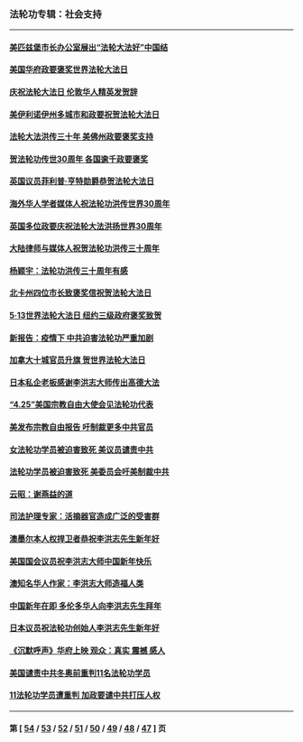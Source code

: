 ### 法轮功专辑：社会支持
---
#### [美匹兹堡市长办公室展出“法轮大法好”中国结](../../pages/nf4386/n13749721.md?06040430) 
#### [美国华府政要褒奖世界法轮大法日](../../pages/nf4386/n13743770.md?06040430) 
#### [庆祝法轮大法日 伦敦华人精英发贺辞](../../pages/nf4386/n13741593.md?06040430) 
#### [美伊利诺伊州多城市和政要祝贺法轮大法日](../../pages/nf4386/n13737149.md?06040430) 
#### [法轮大法洪传三十年 美佛州政要褒奖支持](../../pages/nf4386/n13737103.md?06040430) 
#### [贺法轮功传世30周年 各国逾千政要褒奖](../../pages/nf4386/n13735828.md?06040430) 
#### [英国议员菲利普‧亨特勋爵恭贺法轮大法日](../../pages/nf4386/n13736187.md?06040430) 
#### [海外华人学者媒体人祝法轮功洪传世界30周年](../../pages/nf4386/n13735835.md?06040430) 
#### [英国多位政要庆祝法轮大法洪扬世界30周年](../../pages/nf4386/n13734739.md?06040430) 
#### [大陆律师与媒体人祝贺法轮功洪传三十周年](../../pages/nf4386/n13735062.md?06040430) 
#### [杨颖宇：法轮功洪传三十周年有感](../../pages/nf4386/n13734884.md?06040430) 
#### [北卡州四位市长致褒奖信祝贺法轮大法日](../../pages/nf4386/n13733292.md?06040430) 
#### [5·13世界法轮大法日 纽约三级政府褒奖致贺](../../pages/nf4386/n13732651.md?06040430) 
#### [新报告：疫情下 中共迫害法轮功严重加剧](../../pages/nf4386/n13732612.md?06040430) 
#### [加拿大十城官员升旗 贺世界法轮大法日](../../pages/nf4386/n13729166.md?06040430) 
#### [日本私企老板感谢李洪志大师传出高德大法](../../pages/nf4386/n13726335.md?06040430) 
#### [“4.25”美国宗教自由大使会见法轮功代表](../../pages/nf4386/n13724124.md?06040430) 
#### [美发布宗教自由报告 吁制裁更多中共官员](../../pages/nf4386/n13720670.md?06040430) 
#### [女法轮功学员被迫害致死 美议员谴责中共](../../pages/nf4386/n13682069.md?06040430) 
#### [法轮功学员被迫害致死 美委员会吁美制裁中共](../../pages/nf4386/n13631310.md?06040430) 
#### [云昭：谢燕益的道](../../pages/nf4386/n13607391.md?06040430) 
#### [司法护理专家：活摘器官造成广泛的受害群](../../pages/nf4386/n13570425.md?06040430) 
#### [澳墨尔本人权捍卫者恭祝李洪志先生新年好](../../pages/nf4386/n13556164.md?06040430) 
#### [美国国会议员祝李洪志大师中国新年快乐](../../pages/nf4386/n13554208.md?06040430) 
#### [澳知名华人作家：李洪志大师造福人类](../../pages/nf4386/n13552049.md?06040430) 
#### [中国新年在即 多伦多华人向李洪志先生拜年](../../pages/nf4386/n13531756.md?06040430) 
#### [日本议员祝法轮功创始人李洪志先生新年好](../../pages/nf4386/n13543228.md?06040430) 
#### [《沉默呼声》华府上映 观众：真实 震撼 感人](../../pages/nf4386/n13524739.md?06040430) 
#### [美国谴责中共冬奥前重判11名法轮功学员](../../pages/nf4386/n13521806.md?06040430) 
#### [11法轮功学员遭重判 加政要谴中共打压人权](../../pages/nf4386/n13521294.md?06040430) 

---
#### 第 [ [54](./54.md?06040430) / [53](./53.md?06040430) / [52](./52.md?06040430) / [51](./51.md?06040430) / [50](./50.md?06040430) / [49](./49.md?06040430) / [48](./48.md?06040430) / [47](./47.md?06040430) ] 页

